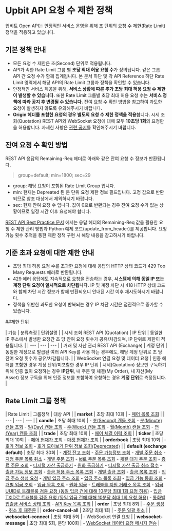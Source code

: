 # Upbit API 요청 수 제한 정책

업비트 Open API는 안정적인 서비스 운영을 위해 초 단위의 요청 수 제한(Rate Limit) 정책을 적용하고 있습니다.

  

## 기본 정책 안내

-   모든 요청 수 제한은 초(Second) 단위로 적용됩니다.
-   API가 속한 Rate Limit 그룹 별 **초당 최대 허용 요청 수**가 정의됩니다. 같은 그룹 API 간 요청 수가 함께 집계됩니다. 본 문서 하단 및 각 API Reference 하단 Rate Limit 영역에서 해당 API의 Rate Limit 그룹과 정책을 확인할 수 있습니다.
-   안정적인 서비스 제공을 위해, **서비스 상황에 따른 추가 초당 최대 허용 요청 수 제한이 발생할 수 있습니다.** 또한 Rate Limit 그룹별 초당 최대 허용 요청 수는 **서비스 정책에 따라 공지 후 변경될 수 있습니다.** 잔여 요청 수 확인 방법을 참고하여 과도한 요청이 발생하지 않도록 유의해주시기 바랍니다.
-   **Origin 헤더를 포함한 요청의 경우 별도의 요청 수 제한 정책을 적용**합니다. 시세 조회(Quotation) REST API와 WebSocket 요청에 대해 모두 **10초당 1회**의 요청만을 허용합니다. 자세한 사항은 [관련 공지](https://docs.upbit.com/kr/changelog/origin_rate_limit)를 확인해주시기 바랍니다.

  

## 잔여 요청 수 확인 방법

REST API 응답의 Remaining-Req 헤더로 아래와 같은 잔여 요청 수 정보가 반환됩니다.

> group=default; min=1800; sec=29

-   group: 해당 요청이 포함된 Rate Limit Group 입니다.
-   min: 현재는 Depreated 된 분 단위 요청 제한 정보 필드입니다. 고정 값으로 반환되므로 참조 대상에서 제외하시기 바랍니다.
-   sec: 현재 잔여 요청 수 입니다. 값이 0으로 반환되는 경우 잔여 요청 수가 없는 상황이므로 일정 시간 이후 요청해야 합니다.

[REST API Best Practice 문서](https://docs.upbit.com/kr/docs/rest-api-best-practice#%EC%9A%94%EC%B2%AD-%EC%88%98-%EC%A0%9C%ED%95%9Crate-limit-%EA%B4%80%EB%A0%A8-%EC%B2%98%EB%A6%AC) 에서는 응답 헤더의 Remaining-Req 값을 활용한 요청 수 제한 관리 방법과 Python 예제 코드(update\_from\_header)를 제공합니다. 요청 가능 횟수 추적을 통한 제한 정책 구현 시 해당 내용을 참고하시기 바랍니다.

  

## 기준 초과 요청에 대한 제한 안내

-   초당 최대 허용 요청 수를 초과한 요청에 대해 응답의 HTTP 상태 코드가 429 Too Many Requests 에러로 반환됩니다.
-   429 에러 응답에도 지속적으로 요청을 전송하는 경우, **시스템에 의해 동일 IP 또는 계정 단위 요청이 일시적으로 차단됩니다.** IP 및 계정 차단 시 418 HTTP 상태 코드와 함께 차단 시간 정보가 함께 반환되오니 안내된 시간 이후 재시도하시기 바랍니다.
-   정책을 위반한 과도한 요청이 반복되는 경우 IP 차단 시간은 점진적으로 증가할 수 있습니다.

  

##제한 단위

| 기능 | 분류측정 | 단위설명 |
| 시세 조회 REST API   (Quotation) | IP 단위 | 동일한 IP 주소에서 발생한 요청간 초 당 잔여 요청 횟수가 공유/차감되며, IP 단위로 제한이 적용됩니다. |
| --- | --- | --- |
| 거래 및 자산 관리 REST API   (Exchange) | 계정 단위 | 동일한 계정으로 발급된 여러 API Key를 사용 하는 경우에도, 해당 계정 단위로 초 당 잔여 요청 횟수가 공유/차감됩니다. |
| WebSocket 연결 요청 및   데이터 요청 | 인증 헤더를 포함한 경우 계정 단위/미포함한 경우 IP 단위 | 시세(Quotation) 정보만 구독하기 위해 인증 없이 요청하는 경우 **IP단위**, 내 주문 및 체결(My Order), 내 자산(My Asset) 정보 구독을 위해 인증 정보를 포함하여 요청하는 경우 **계정 단위**로 측정됩니다. |

  

## Rate Limit 그룹 정책

| Rate Limit | 그룹정책 | 대상 API |
|    **market** | 초당 최대 10회 |   -   [페어 목록 조회](https://docs.upbit.com/kr/reference/list-trading-pairs)   |
| --- | --- | --- |
|    **candle** | 초당 최대 10회 |   -   [초(Second) 캔들 조회](https://docs.upbit.com/kr/reference/list-candles-seconds) -   [분(Minute) 캔들 조회](https://docs.upbit.com/kr/reference/list-candles-minutes) -   [일(Day) 캔들 조회](https://docs.upbit.com/kr/reference/list-candles-days) -   [주(Week) 캔들 조회](https://docs.upbit.com/kr/reference/list-candles-weeks) -   [월(Month) 캔들 조회](https://docs.upbit.com/kr/reference/list-candles-months) -   [연(Year) 캔들 조회](https://docs.upbit.com/kr/reference/list-candles-years)   |
|    **trade** | 초당 최대 10회 |   -   [페어 체결 이력 조회](https://docs.upbit.com/kr/reference/list-pair-trades)   |
|    **ticker** | 초당 최대 10회 |   -   [페어 현재가 조회](https://docs.upbit.com/kr/reference/list-tickers) -   [마켓 현재가 조회](https://docs.upbit.com/kr/reference/list-quote-tickers)   |
|    **orderbook** | 초당 최대 10회 |   -   [호가 정보 조회](https://docs.upbit.com/kr/reference/list-orderbooks) -   [호가 모아보기 단위 정보 조회(Deprecated)](https://docs.upbit.com/kr/reference/list-orderbook-levels)   |
|    **default   (exchange default)** | 초당 최대 30회 |   -   [계정 잔고 조회](https://docs.upbit.com/kr/reference/get-balance) -   [주문 가능정보 조회](https://docs.upbit.com/kr/reference/available-order-information) -   [개별 주문 취소](https://docs.upbit.com/kr/reference/cancel-order) -   [지정 주문 목록 취소](https://docs.upbit.com/kr/reference/cancel-orders-by-ids) -   [개별 주문 조회](https://docs.upbit.com/kr/reference/get-order) -   [id로 주문 목록 조회](https://docs.upbit.com/kr/reference/list-orders-by-ids) -   [체결 대기 주문 조회](https://docs.upbit.com/kr/reference/list-open-orders) -   [종료 주문 조회](https://docs.upbit.com/kr/reference/list-closed-orders) -   [디지털 자산 출금하기](https://docs.upbit.com/kr/reference/withdraw) -   [원화 출금하기](https://docs.upbit.com/kr/reference/withdraw-krw) -   [디지털 자산 출금 취소 접수](https://docs.upbit.com/kr/reference/cancel-withdrawal) -   [출금 가능 정보 조회](https://docs.upbit.com/kr/reference/available-withdrawal-information) -   [출금 허용 주소 목록 조회](https://docs.upbit.com/kr/reference/list-withdrawal-addresses) -   [개별 출금 조회](https://docs.upbit.com/kr/reference/get-withdrawal) -   [출금 목록 조회](https://docs.upbit.com/kr/reference/list-withdrawals) -   [입금 주소 생성 요청](https://docs.upbit.com/kr/reference/create-deposit-address) -   [개별 입금 주소 조회](https://docs.upbit.com/kr/reference/get-deposit-address) -   [입금 주소 목록 조회](https://docs.upbit.com/kr/reference/list-deposit-addresses) -   [입금 가능 통화 조회](https://docs.upbit.com/kr/reference/available-deposit-information) -   [개별 입금 조회](https://docs.upbit.com/kr/reference/get-deposit) -   [입금 목록 조회](https://docs.upbit.com/kr/reference/list-deposits) -   [원화 입금](https://docs.upbit.com/kr/reference/deposit-krw) -   [트래블룰 지원 거래소 목록 조회](https://docs.upbit.com/kr/reference/list-travelrule-vasps) -   [입금 UUID로 트래블룰 검증 요청       (동일 입금 건에 대해 10분당 최대 1회 요청 허용)](https://docs.upbit.com/kr/reference/verify-travelrule-by-uuid) -   [입금 TXID로 트래블룰 검증 요청       (동일 입금 건에 대해 10분당 최대 1회 요청 허용)](https://docs.upbit.com/kr/reference/verify-travelrule-by-txid) -   [통화별 입출금 서비스 상태 조회](https://docs.upbit.com/kr/reference/get-service-status) -   [API Key 목록 조회](https://docs.upbit.com/kr/reference/list-api-keys)   |
|    **order** | 초당 최대 8회 |   -   [주문 생성](https://docs.upbit.com/kr/reference/new-order) -   [취소 후 재주문](https://docs.upbit.com/kr/reference/cancel-and-new-order)   |
|    **order-cancel-all** | 2초당 최대 1회 |   -   [주문 일괄 취소](https://docs.upbit.com/kr/reference/batch-cancel-orders)   |
| **websocket-connect** | 초당 최대 5회 |   -   WebSocket 연결 요청   |
| **websocket-message** | 초당 최대 5회, 분당 100회 |   -   [WebSocket 데이터 요청 메시지 전송](https://docs.upbit.com/kr/reference/websocket-guide)   |
